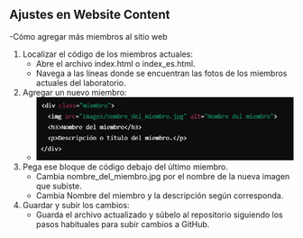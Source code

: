 ## Ajustes en Website Content
-Cómo agregar más miembros al sitio web
  1.	Localizar el código de los miembros actuales:
        *	Abre el archivo index.html o index_es.html.
        *	Navega a las líneas donde se encuentran las fotos de los miembros actuales del laboratorio.
  2.	Agregar un nuevo miembro:
        *	![Código del miembro](images/codigo_miembro.jpg)
  4. Pega ese bloque de código debajo del último miembro.
        *	Cambia nombre_del_miembro.jpg por el nombre de la nueva imagen que subiste.
        *	Cambia Nombre del miembro y la descripción según corresponda.
  5.	Guardar y subir los cambios:
         *	Guarda el archivo actualizado y súbelo al repositorio siguiendo los pasos habituales para subir cambios a GitHub.

